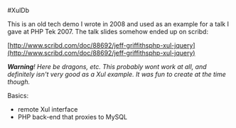 #XulDb

This is an old tech demo I wrote in 2008 and used as an example for a talk I gave at PHP Tek 2007. The talk slides somehow ended up on scribd:

[http://www.scribd.com/doc/88692/jeff-griffithsphp-xul-jquery](http://www.scribd.com/doc/88692/jeff-griffithsphp-xul-jquery)

*__Warning__! Here be dragons, etc. This probably wont work at all, and definitely isn't very good as a Xul example. It was fun to create at the time though.*

Basics:
* remote Xul interface
* PHP back-end that proxies to MySQL

